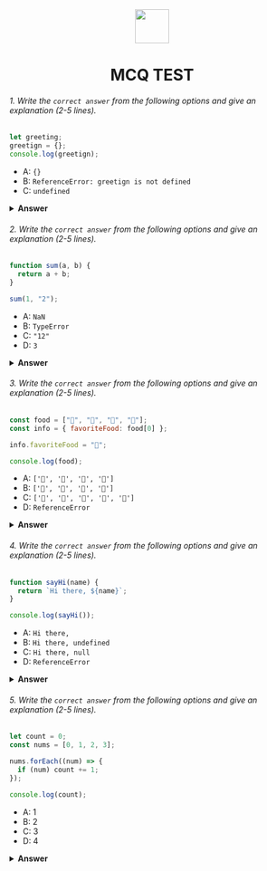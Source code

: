 <div align="center">
  <img height="60" src="https://edurev.gumlet.io/AllImages/original/ApplicationImages/CourseImages/944e5d47-8c55-4a89-91e5-22ab5f2798fc_CI.png">
  <h1>MCQ TEST</h1>
</div>

###### 1. Write the `correct answer` from the following options and give an explanation (2-5 lines).

```javascript
let greeting;
greetign = {};
console.log(greetign);
```

- A: `{}`
- B: `ReferenceError: greetign is not defined`
- C: `undefined`

<details><summary><b>Answer</b></summary>
<p>

#### Answer: C

<i>Write your explanation here</i>
greetign ভেরিয়েবল এখানে ভেরিয়েবল ডিক্লিয়ার করার নিয়ম অনুযায়ী ডিক্লিয়ার করা হয় নি।
এখানে let দিয়ে যেই ভেরি ডিক্লিয়ার করা হয়েছে সেটি পরবর্তি ব্যবহার না করে ভুল ভেরিয়েবল ব্যবহার করা হয়েছে। আর অবজেক্টে কোন প্রোপার্টি দেওয়া হয় তাই greetign এর মান undefined
</p>
</details>

###### 2. Write the `correct answer` from the following options and give an explanation (2-5 lines).

```javascript
function sum(a, b) {
  return a + b;
}

sum(1, "2");
```

- A: `NaN`
- B: `TypeError`
- C: `"12"`
- D: `3`

<details><summary><b>Answer</b></summary>
<p>

#### Answer: C.

<i>Write your explanation here</i>
এখানে নাম্বার টাইপ sum() এ একটি নাম্বার এবং একটি স্ট্রিং টাইপ ডাটা পাঠানো হয়েছে ফলে স্ট্রিং এর সাথে নাম্বার যোগ করা হলে আউটপুর স্ট্রিং আসে।
</p>
</details>

###### 3. Write the `correct answer` from the following options and give an explanation (2-5 lines).

```javascript
const food = ["🍕", "🍫", "🥑", "🍔"];
const info = { favoriteFood: food[0] };

info.favoriteFood = "🍝";

console.log(food);
```

- A: `['🍕', '🍫', '🥑', '🍔']`
- B: `['🍝', '🍫', '🥑', '🍔']`
- C: `['🍝', '🍕', '🍫', '🥑', '🍔']`
- D: `ReferenceError`

<details><summary><b>Answer</b></summary>
<p>

#### Answer: A

<i>Write your explanation here</i>
এখানে food array এর মান একই থকবে মানে কোনো পরিবর্তন হয় নায়। info object এ প্রোপার্টি এর ভ্যালু food array এর ০ ইনডেক্স এসাইন করা হয়েছে।  ফলে food array এর মান একই থাকল।
</p>
</details>

###### 4. Write the `correct answer` from the following options and give an explanation (2-5 lines).

```javascript
function sayHi(name) {
  return `Hi there, ${name}`;
}

console.log(sayHi());
```

- A: `Hi there,`
- B: `Hi there, undefined`
- C: `Hi there, null`
- D: `ReferenceError`

<details><summary><b>Answer</b></summary>
<p>

#### Answer: B

<i>Write your explanation here</i>
এখানে sayHi() এর মাধ্যমে name parameter pass করা হয়েছে।  কিন্তু ফাংশন কল দেওয়ার  sayHi() এ কোন প্যারামিটার পাস করা হয় নাই। তাই name এর মান undefined আসবে।
</p>
</details>

###### 5. Write the `correct answer` from the following options and give an explanation (2-5 lines).

```javascript
let count = 0;
const nums = [0, 1, 2, 3];

nums.forEach((num) => {
  if (num) count += 1;
});

console.log(count);
```

- A: 1
- B: 2
- C: 3
- D: 4

<details><summary><b>Answer</b></summary>
<p>

#### Answer: C

<i>Write your explanation here</i>
0 == false সত্য।  অর্থাত্ nums অ্যারে এর ০ ইনডেক্স ০ হওয়ায় প্রথমবার কন্ডিশনে মিথ্যা হয় ফলে চারটা ইনডেক্স থাকলে count এর মান ৩।
</p>
</details>
